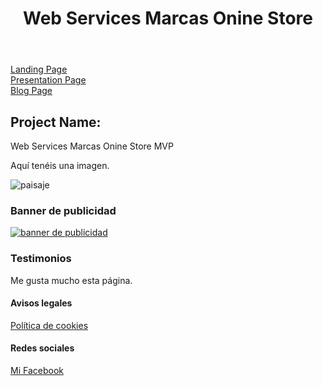 
<!DOCTYPE html>
<html lang="es">  
  <head>     
    <meta charset="UTF-8">
    <meta name="description" content="Descripción de la WEB">     
  </head>  
  <body>    
    <header>
      <h1>Web Services Marcas Onine Store</h1>      
    </header>    
    <nav>
      <a href="http://marcasonlinestore.hubspotpagebuilder.com/marcas-online">Landing Page</a>
      <br>
      <a href="https://docs.google.com/presentation/d/109pxfEmslvYeb0Hc5CZSuJtrI3XtchjwJwzqtv1-M04/edit#slide=id.ga71ca07049_2_16">Presentation Page</a>
      <br>
      <a href="https://wordpress.com/post/marcasmvponlinestore.wordpress.com/34">Blog Page</a>
    </nav>
    <section>      
      <article>
        <h2>Project Name:</h2>
        <p>Web Services Marcas Onine Store MVP</p>
        <div>
          <p>Aquí tenéis una imagen.</p>
          <img src="http://dominio.com/imagen.jpg" alt="paisaje">          
        </div>
      </article>      
    </section>
    <aside>
      <h3>Banner de publicidad</h3>
      <a href="http://dominio-externo.com">
        <img src="http://dominio.com/banner-publicidad.png" alt="banner de publicidad">
      </a>
      <h3>Testimonios</h3>
      <p>Me gusta mucho esta página.</p>
    </aside>
    <footer>
      <h4>Avisos legales</h4>
      <a href="http://dominio.com/aviso-legal">Política de cookies</a>
      <h4>Redes sociales</h4>
      <a href="http://facebook.com/mi-pagina-de-facebook">Mi Facebook</a>
    </footer>
  </body>  
</html>